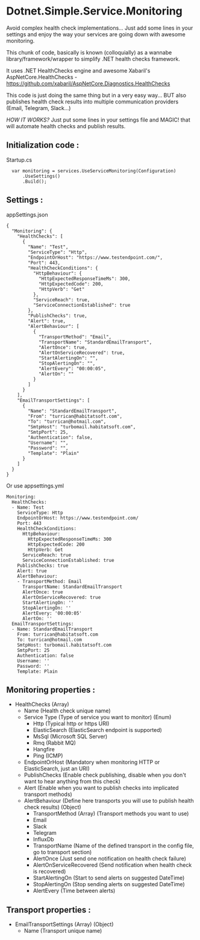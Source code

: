 # Dotnet.Simple.Service.Monitoring

Avoid complex health check implementations... Just add some lines in your settings and enjoy the way your services are going down with awesome monitoring.

This chunk of code, basically is known (colloquially) as a wannabe library/framework/wrapper to simplify .NET health checks framework.

It uses .NET HealthChecks engine and awesome Xabaril's AspNetCore.HealthChecks - https://github.com/xabaril/AspNetCore.Diagnostics.HealthChecks

This code is just doing the same thing but in a very easy way... BUT also publishes health check results into multiple communication providers (Email, Telegram, Slack...)

*HOW IT WORKS?*
Just put some lines in your settings file and MAGIC! that will automate health checks and publish results.

## Initialization code : 

Startup.cs

```
  var monitoring = services.UseServiceMonitoring(Configuration)
      .UseSettings()
      .Build();
```

## Settings :

appSettings.json

```
{
  "Monitoring": {
    "HealthChecks": [
      {
        "Name": "Test",
        "ServiceType": "Http",
        "EndpointOrHost": "https://www.testendpoint.com/",
        "Port": 443,
        "HealthCheckConditions": {
          "HttpBehaviour": {
            "HttpExpectedResponseTimeMs": 300,
            "HttpExpectedCode": 200,
            "HttpVerb": "Get"
          },
          "ServiceReach": true,
          "ServiceConnectionEstablished": true
        },
        "PublishChecks": true,
        "Alert": true,
        "AlertBehaviour": [
          {
            "TransportMethod": "Email",
            "TransportName": "StandardEmailTransport",
            "AlertOnce": true,
            "AlertOnServiceRecovered": true,
            "StartAlertingOn": "",
            "StopAlertingOn": "",
            "AlertEvery": "00:00:05",
            "AlertOn": ""
          }
        ]
      }
    ],
    "EmailTransportSettings": [
      {
        "Name": "StandardEmailTransport",
        "From": "turrican@habitatsoft.com",
        "To": "turrican@hotmail.com",
        "SmtpHost": "turbomail.habitatsoft.com",
        "SmtpPort": 25,
        "Authentication": false,
        "Username": "",
        "Password": "",
        "Template": "Plain"
      }
    ]
  }
}
```

Or use appsettings.yml

```
Monitoring:
  HealthChecks:
  - Name: Test
    ServiceType: Http
    EndpointOrHost: https://www.testendpoint.com/
    Port: 443
    HealthCheckConditions:
      HttpBehaviour:
        HttpExpectedResponseTimeMs: 300
        HttpExpectedCode: 200
        HttpVerb: Get
      ServiceReach: true
      ServiceConnectionEstablished: true
    PublishChecks: true
    Alert: true
    AlertBehaviour:
    - TransportMethod: Email
      TransportName: StandardEmailTransport
      AlertOnce: true
      AlertOnServiceRecovered: true
      StartAlertingOn: ''
      StopAlertingOn: ''
      AlertEvery: '00:00:05'
      AlertOn: ''
  EmailTransportSettings:
  - Name: StandardEmailTransport
    From: turrican@habitatsoft.com
    To: turrican@hotmail.com
    SmtpHost: turbomail.habitatsoft.com
    SmtpPort: 25
    Authentication: false
    Username: ''
    Password: ''
    Template: Plain    
 ```
 
 ## Monitoring properties :
 - HealthChecks (Array)
   - Name (Health check unique name)
   - Service Type (Type of service you want to monitor) (Enum)
     - Http (Typical http or https URI)
     - ElasticSearch (ElasticSearch endpoint is supported)
     - MsSql (Microsoft SQL Server)
     - Rmq (Rabbit MQ)
     - Hangfire
     - Ping (ICMP)
   - EndpointOrHost (Mandatory when monitoring HTTP or ElasticSearch, just an URI)
   - PublishChecks (Enable check publishing, disable when you don't want to hear anything from this check)
   - Alert (Enable when you want to publish checks into implicated transport methods)
   - AlertBehaviour (Define here transports you will use to publish health check results) (Object)
     - TransportMethod (Array) (Transport methods you want to use)
      - Email
      - Slack
      - Telegram
      - InfluxDb
     - TransportName (Name of the defined transport in the config file, go to transport section)
     - AlertOnce (Just send one notification on health check failure)
     - AlertOnServiceRecovered (Send notification when health check is recovered)
     - StartAlertingOn (Start to send alerts on suggested DateTime)
     - StopAlertingOn (Stop sending alerts on suggested DateTime)            
     - AlertEvery (Time between alerts)
 
## Transport properties :
- EmailTransportSettings (Array) (Object)
  - Name (Transport unique name)
    
 
